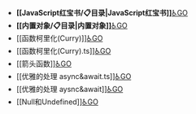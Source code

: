 - **[[JavaScript红宝书/📋目录|JavaScript红宝书]]**[♿GO](https://github.com/FourteenD/Note/blob/main/JavaScript红宝书/📋目录.md)
- **[[内置对象/📋目录|内置对象]]**[♿GO](https://github.com/FourteenD/Note/blob/main/内置对象/📋目录.md)
- [[函数柯里化(Curry)]][♿GO](https://github.com/FourteenD/Note/blob/main/技术/语言/JavaScript/函数柯里化(Curry).md)
- [[函数柯里化(Curry).ts]][♿GO](https://github.com/FourteenD/Note/blob/main/技术/语言/JavaScript/函数柯里化(Curry).ts)
- [[箭头函数]][♿GO](https://github.com/FourteenD/Note/blob/main/技术/语言/JavaScript/箭头函数.md)
- [[优雅的处理 async&await.ts]][♿GO](https://github.com/FourteenD/Note/blob/main/技术/语言/JavaScript/优雅的处理%20async&await.ts)
- [[优雅的处理 aysnc&await]][♿GO](https://github.com/FourteenD/Note/blob/main/技术/语言/JavaScript/优雅的处理%20aysnc&await.md)
- [[Null和Undefined]][♿GO](https://github.com/FourteenD/Note/blob/main/技术/语言/JavaScript/Null和Undefined.md)
